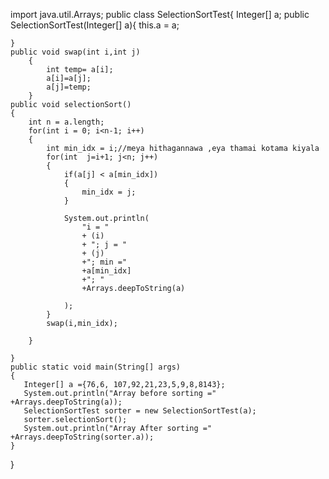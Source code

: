 import java.util.Arrays;
public class SelectionSortTest{
    Integer[] a;
    public SelectionSortTest(Integer[] a){
        this.a = a;

    }
    public void swap(int i,int j)
        {
            int temp= a[i];
            a[i]=a[j];
            a[j]=temp;
        }
    public void selectionSort()
    {
        int n = a.length;
        for(int i = 0; i<n-1; i++)
        {
            int min_idx = i;//meya hithagannawa ,eya thamai kotama kiyala 
            for(int  j=i+1; j<n; j++)
            {
                if(a[j] < a[min_idx])
                {
                    min_idx = j;
                }

                System.out.println(
                    "i = " 
                    + (i)
                    + "; j = "
                    + (j)
                    +"; min ="
                    +a[min_idx]
                    +"; "
                    +Arrays.deepToString(a)

                );
            }
            swap(i,min_idx);

        }

    }
    public static void main(String[] args)
    {
       Integer[] a ={76,6, 107,92,21,23,5,9,8,8143};
       System.out.println("Array before sorting =" +Arrays.deepToString(a));
       SelectionSortTest sorter = new SelectionSortTest(a);
       sorter.selectionSort();
       System.out.println("Array After sorting =" +Arrays.deepToString(sorter.a));
    }
}

